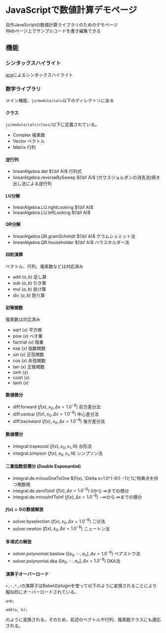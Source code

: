 # JavaScriptで数値計算デモページ
自作JavaScriptの数値計算ライブラリのためのデモページ  
Webページ上でサンプルコードを書き編集できる

## 機能
### シンタックスハイライト
[ace](https://ace.c9.io/)によるシンタックスハイライト <!-- BSD License -->

### 数学ライブラリ
メイン機能、`js/module/calc`以下のディレクトリにある
#### クラス
`js/module/calc/class/`以下に定義されている。
- Complex 複素数
- Vector ベクトル
- Matrix 行列
#### 逆行列 
- linearAlgebra.det $(\bf A)$ 行列式
- linearAlgebra.reverseBySweep $(\bf A)$ (ガウスジョルダンの消去法)掃き出し法による逆行列
#### LU分解
- linearAlgebra.LU.rightLooking $(\bf A)$ 
- linearAlgebra.LU.leftLooking $(\bf A)$

#### QR分解
- linearAlgebra.QR.gramSchmidt $(\bf A)$ グラムシュミット法
- linearAlgebra.QR.householder $(\bf A)$ ハウスホルダー法

#### 四則演算
ベクトル、行列、複素数などは対応済み
- add $(a, b)$ 足し算
- sub $(a, b)$ 引き算
- mul $(a, b)$ 掛け算
- div $(a, b)$ 割り算
#### 初等関数
複素数は対応済み
- sqrt $(x)$ 平方根
- pow $(x)$ べき乗
- factrial $(x)$ 階乗
- exp $(x)$ 指数関数
- sin $(x)$ 正弦関数
- cos $(x)$ 余弦関数
- tan $(x)$ 正接関数
- sinh $(x)$
- cosh $(x)$
- tanh $(x)$

#### 数値微分
- diff.forward $(f(x), x_0, \Delta x=1.0^{-8})$ 前方差分法
- diff.central $(f(x), x_0, \Delta x=1.0^{-8})$ 中心差分法
- diff.backward $(f(x), x_0, \Delta x=1.0^{-8})$ 後方差分法
#### 数値積分
- integral.trapezoid $(f(x), x_0, x_1, N)$ 台形法
- integral.simpson $(f(x), x_0, x_1, N)$ シンプソン法
#### 二重指数型積分 (Double Exponantial)
- integral.de.minusOneToOne $(f(x), \Delta x=1.0^{-8}) $-1$と$1$に特異点を持つ関数用
- integral.de.zeroToInf $(f(x), \Delta x=1.0^{-8})$ $0$から $\infty$までの積分
- integral.de.minusInfToInf $(f(x), \Delta x=1.0^{-8})$ $-\infty$から $\infty$までの積分

#### $f(x)=0$の数値解放
- solver.byselection $(f(x), x_0, \Delta x=1.0^{-8})$ 二分法
- solver.newton $(f(x), x_0, \Delta x=1.0^{-8})$ ニュートン法
#### 多項式の解放
- solver.polynomial.bastow $([a_0, \cdots, a_n], \Delta x=1.0^{-8})$ ベアストウ法
- solver.polynomial.dka $([a_0, \cdots, a_n], \Delta x=1.0^{-8})$ DKA法

#### 演算子オーバーロード
`+,-,*,/`の演算子はBabelのpluginを使って以下のように変換されることにより擬似的にオーバーロードされている。
```js:befor
a+b;
```
```js:after
add(a, b);
```
のように変換される。そのため、前述のベクトルや行列、複素数クラスにも適応される。
